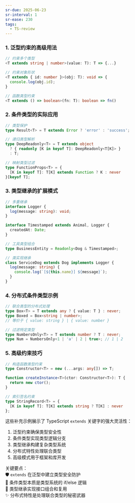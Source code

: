 ```yaml
---
sr-due: 2025-06-23
sr-interval: 1
sr-ease: 230
tags:
  - TS-review
---
```



### 1. 泛型约束的高级用法

```typescript
// 约束多个类型
<T extends string | number>(value: T): T => {...}

// 约束对象形状
<T extends { id: number }>(obj: T): void => {
  console.log(obj.id);
}

// 函数类型约束
<T extends () => boolean>(fn: T): boolean => fn()
```

### 2. 条件类型的实际应用

```typescript
// 类型保护
type Result<T> = T extends Error ? 'error' : 'success';

// 递归类型解析
type DeepReadonly<T> = T extends object 
  ? { readonly [K in keyof T]: DeepReadonly<T[K]> }
  : T;

// 映射类型过滤
type FunctionProps<T> = {
  [K in keyof T]: T[K] extends Function ? K : never
}[keyof T];
```

### 3. 类型继承的扩展模式

```typescript
// 多重继承
interface Logger {
  log(message: string): void;
}

interface Timestamped extends Animal, Logger {
  createdAt: Date;
}

// 工具类型组合
type BusinessEntity = Readonly<Dog & Timestamped>;

// 类实现继承
class ServiceDog extends Dog implements Logger {
  log(message: string) {
    console.log(`[${this.name}] ${message}`);
  }
}
```

### 4. 分布式条件类型示例

```typescript
// 联合类型的分布式处理
type Box<T> = T extends any ? { value: T } : never;
type Boxed = Box<string | number>; 
// 等价于 { value: string } | { value: number }

// 过滤特定类型
type NumbersOnly<T> = T extends number ? T : never;
type Num = NumbersOnly<1 | 'a' | 2 | true>; // 1 | 2
```

### 5. 高级约束技巧

```typescript
// 构造函数类型约束
type Constructor<T> = new (...args: any[]) => T;

function createInstance<T>(ctor: Constructor<T>): T {
  return new ctor();
}

// 索引签名约束
type StringRecord<T> = {
  [K in keyof T]: T[K] extends string ? T[K] : never
};
```

这些补充示例展示了 TypeScript `extends` 关键字的强大灵活性：

1. 泛型约束确保类型安全性
2. 条件类型实现类型逻辑分支
3. 类型继承构建复杂类型系统
4. 分布式特性处理联合类型
5. 高级模式用于框架和库开发

关键要点：  
🛡️ `extends` 在泛型中建立类型安全防护  
🧠 条件类型本质是类型系统的 if/else 逻辑  
🧬 类型继承实现接口组合和复用  
✨ 分布式特性是处理联合类型的秘密武器